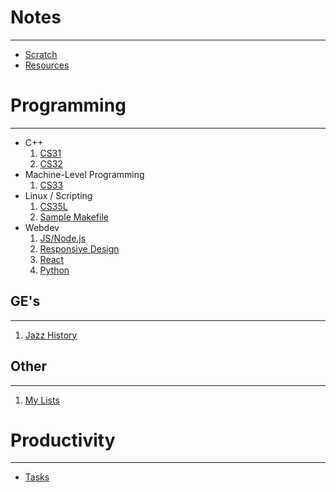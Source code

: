# Notes
***

- [Scratch](scratch.md)
- [Resources](resources.md)

# Programming
***

- C++
  1. [CS31](Programming/CS31.md)
  2. [CS32](Programming/CS32.md)
- Machine-Level Programming
  1. [CS33](Programming/CS33.md)
- Linux / Scripting
  1. [CS35L](Programming/CS35L.md)
  2. [Sample Makefile](Programming/Makefile)
- Webdev
  1. [JS/Node.js](Programming/javascript.md)
  2. [Responsive Design](Programming/webdev.md)
  3. [React](Programming/react.md)
  4. [Python](Programming/python.md)

## GE's
***

1. [Jazz History](Other/M50B.md)

## Other
***

1. [My Lists](my-lists.md)

# Productivity
***

- [Tasks](tasks.todo)
